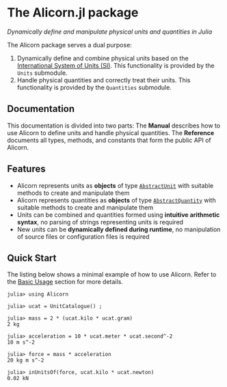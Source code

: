 # The Alicorn.jl package

*Dynamically define and manipulate physical units and quantities in Julia*

The Alicorn package serves a dual purpose:
1. Dynamically define and combine physical units based on the
   [International System of Units (SI)](https://www.bipm.org/en/publications/si-brochure/).
   This functionality is provided by the `Units` submodule.
2. Handle physical quantities and correctly treat their units. This
   functionality is provided by the `Quantities` submodule.

## Documentation

This documentation is divided into two parts: The **Manual** describes how to use
Alicorn to define units and handle physical quantities. The **Reference** documents
all types, methods, and constants that form the public API of Alicorn.

## Features

* Alicorn represents units as **objects** of type [`AbstractUnit`](@ref) with
  suitable methods to create and manipulate them
* Alicorn represents quantities as **objects** of type [`AbstractQuantity`](@ref)
  with suitable methods to create and manipulate them
* Units can be combined and quantities formed using **intuitive arithmetic syntax**,
  no parsing of strings representing units is required
* New units can be **dynamically defined during runtime**, no manipulation of
  source files or configuration files is required

## Quick Start

The listing below shows a minimal example of how to use Alicorn. Refer to the [Basic Usage](@ref) section for more details.

```jldoctest
julia> using Alicorn

julia> ucat = UnitCatalogue() ;

julia> mass = 2 * (ucat.kilo * ucat.gram)
2 kg

julia> acceleration = 10 * ucat.meter * ucat.second^-2
10 m s^-2

julia> force = mass * acceleration
20 kg m s^-2

julia> inUnitsOf(force, ucat.kilo * ucat.newton)
0.02 kN
```
